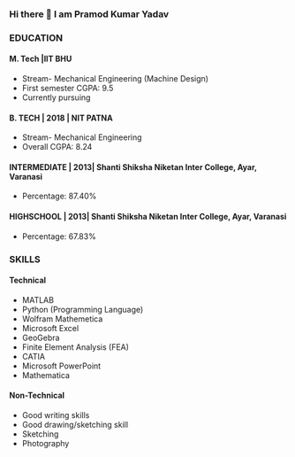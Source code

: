 ### Hi there 👋 I am Pramod Kumar Yadav
### EDUCATION
#### M. Tech |IIT BHU
- Stream- Mechanical Engineering (Machine Design)
- First semester CGPA: 9.5
- Currently pursuing
#### B. TECH | 2018 | NIT PATNA
- Stream- Mechanical Engineering
- Overall CGPA: 8.24
#### INTERMEDIATE | 2013| Shanti Shiksha Niketan Inter College, Ayar, Varanasi
- Percentage: 87.40%
#### HIGHSCHOOL | 2013| Shanti Shiksha Niketan Inter College, Ayar, Varanasi
- Percentage: 67.83%
### SKILLS
#### Technical
- MATLAB
- Python (Programming Language)
- Wolfram Mathemetica
- Microsoft Excel
- GeoGebra
- Finite Element Analysis (FEA)
- CATIA
- Microsoft PowerPoint
- Mathematica

#### Non-Technical
- Good writing skills
- Good drawing/sketching skill
- Sketching
- Photography
